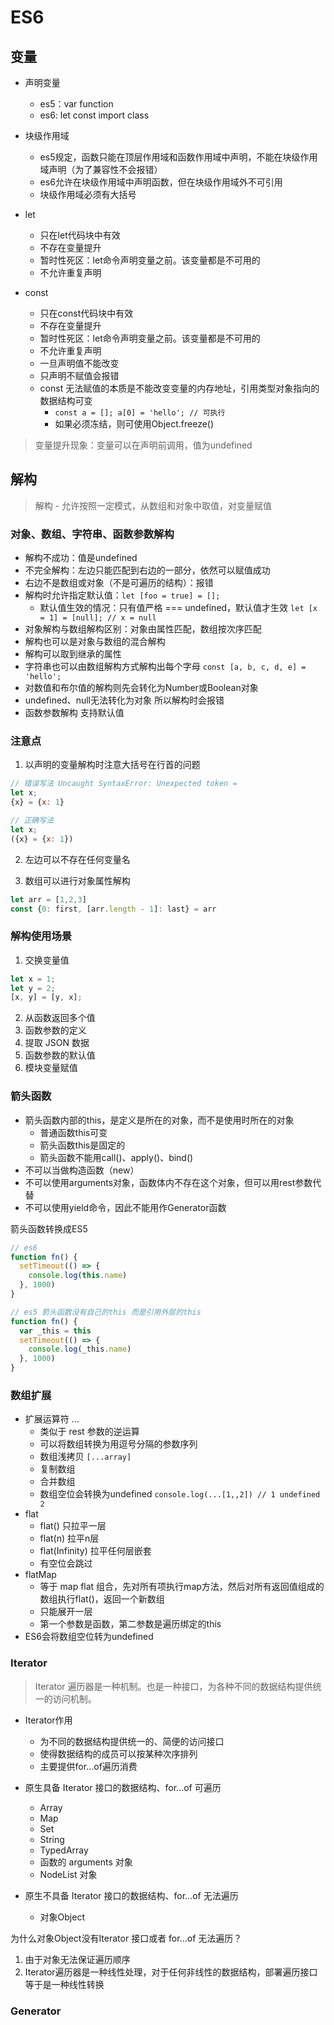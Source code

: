 # ES6

## 变量

- 声明变量
  - es5：var function
  - es6: let const import class

- 块级作用域
  - es5规定，函数只能在顶层作用域和函数作用域中声明，不能在块级作用域声明（为了兼容性不会报错）
  - es6允许在块级作用域中声明函数，但在块级作用域外不可引用
  - 块级作用域必须有大括号

- let
  - 只在let代码块中有效
  - 不存在变量提升
  - 暂时性死区：let命令声明变量之前。该变量都是不可用的
  - 不允许重复声明

- const
  - 只在const代码块中有效
  - 不存在变量提升
  - 暂时性死区：let命令声明变量之前。该变量都是不可用的
  - 不允许重复声明
  - 一旦声明值不能改变
  - 只声明不赋值会报错
  - const 无法赋值的本质是不能改变变量的内存地址，引用类型对象指向的数据结构可变
    - ``` const a = []; a[0] = 'hello'; // 可执行 ```
    - 如果必须冻结，则可使用Object.freeze()

> 变量提升现象：变量可以在声明前调用，值为undefined

## 解构

> 解构 - 允许按照一定模式，从数组和对象中取值，对变量赋值

### 对象、数组、字符串、函数参数解构

- 解构不成功：值是undefined
- 不完全解构：左边只能匹配到右边的一部分，依然可以赋值成功
- 右边不是数组或对象（不是可遍历的结构）：报错
- 解构时允许指定默认值：``` let [foo = true] = []; ```
  - 默认值生效的情况：只有值严格 === undefined，默认值才生效 ``` let [x = 1] = [null]; // x = null ```
- 对象解构与数组解构区别：对象由属性匹配，数组按次序匹配
- 解构也可以是对象与数组的混合解构
- 解构可以取到继承的属性
- 字符串也可以由数组解构方式解构出每个字母 ``` const [a, b, c, d, e] = 'hello'; ```
- 对数值和布尔值的解构则先会转化为Number或Boolean对象
- undefined、null无法转化为对象 所以解构时会报错
- 函数参数解构 支持默认值

### 注意点

1. 以声明的变量解构时注意大括号在行首的问题

```js
// 错误写法 Uncaught SyntaxError: Unexpected token =
let x;
{x} = {x: 1}
```

```js
// 正确写法
let x;
({x} = {x: 1})
```

2. 左边可以不存在任何变量名

3. 数组可以进行对象属性解构

```js
let arr = [1,2,3]
const {0: first, [arr.length - 1]: last} = arr
```

### 解构使用场景

1. 交换变量值

```js
let x = 1;
let y = 2;
[x, y] = [y, x];
```

2. 从函数返回多个值
3. 函数参数的定义
4. 提取 JSON 数据
5. 函数参数的默认值
6. 模块变量赋值

### 箭头函数

- 箭头函数内部的this，是定义是所在的对象，而不是使用时所在的对象
  - 普通函数this可变
  - 箭头函数this是固定的
  - 箭头函数不能用call()、apply()、bind()
- 不可以当做构造函数（new）
- 不可以使用arguments对象，函数体内不存在这个对象，但可以用rest参数代替
- 不可以使用yield命令，因此不能用作Generator函数

箭头函数转换成ES5

```js
// es6
function fn() {
  setTimeout(() => {
    console.log(this.name)
  }, 1000)
}

// es5 箭头函数没有自己的this 而是引用外层的this
function fn() {
  var _this = this
  setTimeout(() => {
    console.log(_this.name)
  }, 1000)
}
```

### 数组扩展

- 扩展运算符 ...
  - 类似于 rest 参数的逆运算
  - 可以将数组转换为用逗号分隔的参数序列
  - 数组浅拷贝 `[...array]`
  - 复制数组
  - 合并数组
  - 数组空位会转换为undefined ` console.log(...[1,,2]) // 1 undefined 2 `
- flat
  - flat() 只拉平一层
  - flat(n) 拉平n层
  - flat(Infinity) 拉平任何层嵌套
  - 有空位会跳过
- flatMap
  - 等于 map flat 组合，先对所有项执行map方法，然后对所有返回值组成的数组执行flat()，返回一个新数组
  - 只能展开一层
  - 第一个参数是函数，第二参数是遍历绑定的this
- ES6会将数组空位转为undefined

### Iterator

> Iterator 遍历器是一种机制。也是一种接口，为各种不同的数据结构提供统一的访问机制。

- Iterator作用
  - 为不同的数据结构提供统一的、简便的访问接口
  - 使得数据结构的成员可以按某种次序排列
  - 主要提供for...of遍历消费

- 原生具备 Iterator 接口的数据结构、for...of 可遍历
  - Array
  - Map
  - Set
  - String
  - TypedArray
  - 函数的 arguments 对象
  - NodeList 对象

- 原生不具备 Iterator 接口的数据结构、for...of 无法遍历
  - 对象Object

为什么对象Object没有Iterator 接口或者 for...of 无法遍历？

1. 由于对象无法保证遍历顺序
2. Iterator遍历器是一种线性处理，对于任何非线性的数据结构，部署遍历接口等于是一种线性转换

### Generator
